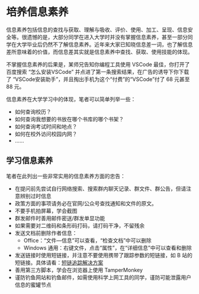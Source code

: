 # 培养信息素养

信息素养包括信息的查找与获取、理解与吸收、评价、使用、加工、呈现、信息安全等。很遗憾的是，大部分同学在进入大学时并没有掌握信息素养，甚至一部分同学在大学毕业后仍然不了解信息素养。近年来大家已知晓信息差一词，也了解信息差所意味着的价值，而信息差其实就是信息素养中查找、获取、使用技能的体现。

不掌握信息素养的后果是，某师兄告知你编程工具使用 VSCode 最佳，你打开了百度搜索 “怎么安装VSCode” 并点进了第一条搜索结果，在广告的诱导下你下载了 “VSCode安装助手”，并且掏出手机为这个“付费”的“VSCode”付了 68 元甚至 88 元。

信息素养在大学学习中的体现，笔者可以简单列举一些：

+ 如何查询校历？
+ 如何查询我想要的书放在哪个书库的哪个书架？
+ 如何查询考试时间和地点？
+ 如何在校外访问校园内网？
+ ……

## 学习信息素养

笔者在此列出一些非常实用的信息素养方面的忠告：

+ 在提问前先尝试自行网络搜索、搜索群内聊天记录、群文件、群公告，但请注意辨别过时信息
+ 政策方面的事项请务必在官网/公众号查找通知和文件的原文。
+ 不要手机拍屏幕，学会截图
+ 群发邮件时善用邮件密送/群发单显功能
+ 如果需要对二维码和条形码打码，请打码干净，不留残余
+ 发送文档前删除作者信息：
    + Office：“文件—信息”可以查看，“检查文档”中可以删除
    + Windows 通用：右键文件，点击“属性”，在“详细信息”中可以查看和删除
+ 发送链接时使用短链接，并注意不要使用携带了跟踪参数的短链接，如 B 站的短链接。具体请看：[短链追踪解决方案](https://bgm.tv/group/topic/363349)
+ 善用第三方脚本，学会在浏览器上使用 TamperMonkey
+ 谨防钓鱼网站和钓鱼邮件，如需使用科学上网工具的同学，谨防可能泄露用户信息的蜜罐节点